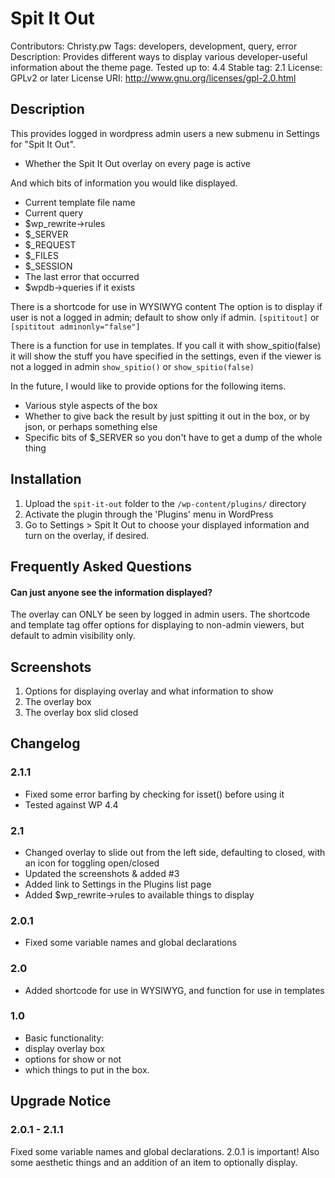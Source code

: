 # Spit It Out
Contributors: Christy.pw
Tags: developers, development, query, error
Description: Provides different ways to display various developer-useful information about the theme page.
Tested up to: 4.4
Stable tag: 2.1
License: GPLv2 or later
License URI: http://www.gnu.org/licenses/gpl-2.0.html


## Description
This provides logged in wordpress admin users a new submenu in Settings for "Spit It Out".

* Whether the Spit It Out overlay on every page is active

And which bits of information you would like displayed.
* Current template file name
* Current query
* $wp_rewrite->rules
* $_SERVER
* $_REQUEST
* $_FILES
* $_SESSION
* The last error that occurred
* $wpdb->queries if it exists



There is a shortcode for use in WYSIWYG content
The option is to display if user is not a logged in admin; default to show only if admin.
`[spititout]` or `[spititout adminonly="false"]`


There is a function for use in templates.
If you call it with show_spitio(false)
it will show the stuff you have specified in the settings, even if the viewer is not a logged in admin
`show_spitio()` or `show_spitio(false)`



In the future, I would like to provide options for the following items.

* Various style aspects of the box
* Whether to give back the result by just spitting it out in the box, or by json, or perhaps something else
* Specific bits of $_SERVER so you don't have to get a dump of the whole thing


## Installation
1. Upload the `spit-it-out` folder to the `/wp-content/plugins/` directory
2. Activate the plugin through the 'Plugins' menu in WordPress
3. Go to Settings > Spit It Out to choose your displayed information and turn on the overlay, if desired.


## Frequently Asked Questions
#### Can just anyone see the information displayed?
The overlay can ONLY be seen by logged in admin users.  The shortcode and template tag offer options for displaying to non-admin viewers, but default to admin visibility only.



## Screenshots
1. Options for displaying overlay and what information to show
2. The overlay box
3. The overlay box slid closed


## Changelog
### 2.1.1
* Fixed some error barfing by checking for isset() before using it
* Tested against WP 4.4

### 2.1
* Changed overlay to slide out from the left side, defaulting to closed, with an icon for toggling open/closed
* Updated the screenshots & added #3
* Added link to Settings in the Plugins list page
* Added $wp_rewrite->rules to available things to display

### 2.0.1
* Fixed some variable names and global declarations

### 2.0
* Added shortcode for use in WYSIWYG, and function for use in templates

### 1.0
* Basic functionality: 
* display overlay box
* options for show or not
* which things to put in the box.


## Upgrade Notice
### 2.0.1 - 2.1.1
Fixed some variable names and global declarations. 2.0.1 is important!  Also some aesthetic things and an addition of an item to optionally display.